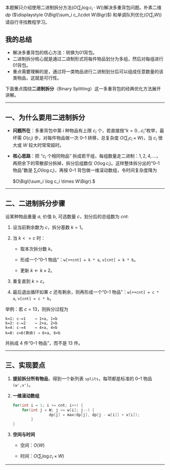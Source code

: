 本题解只介绍使用二进制拆分方法($O\bigl(\sum_i\log c_i\cdot W\bigr)$)解决多重背包问题。朴素二维 $dp$ ($\displaystyle O\Bigl(\sum_i c_i\cdot W\Bigr)$) 和单调队列优化($O(\sum_i W)$)请自行寻找教程学习。

## 我的总结
- 解决多重背包的核心方法：转换为01背包。
- 二进制拆分核心就是通过二进制形式将每件物品划分为多组，然后对每组进行01背包。
- 重点需要理解的是，通过将一类物品进行二进制划分后可以组成任意数量的该类物品，这就是可行性。


下面重点围绕**二进制拆分**（Binary Splitting）这一多重背包的经典优化方法展开讲解。

---

## 一、为什么要用二进制拆分

- **问题所在**：多重背包中第 $i$ 种物品有上限 $c_i$ 个，若直接按“$k=0\ldots c_i$”枚举，最坏需 $O(c_i)$ 步，对每件物品做一次 0–1 转移，总复杂度 $O\bigl(\sum_i c_i \times W\bigr)$，当 $c_i$ 很大或 $W$ 较大时常常超时。
    
- **核心思路**：把 “$c_i$ 个相同物品” 拆成若干组，每组数量走二进制：$1,2,4,\dots$，再把余下的零散部分拆掉，拆分后组数仅 $O(\log c_i)$。这样整体拆分出的“0–1 物品”数是 $\sum_i O(\log c_i)$，再按 0–1 背包做一维滚动数组，令时间复杂度降为
    
    $O\Bigl(\sum_i \log c_i \times W\Bigr).$

---

## 二、二进制拆分步骤

设某种物品重量 $a$, 价值 $b$, 可选数量 $c$，划分后的总组数为 $cnt$:

1. 设当前剩余数为 $c$，拆分基数 $k = 1$。
    
2. 当 $k <= c$ 时：
    
    - 取本次拆分数 $k$。
        
    - 形成一个“0–1 物品”：`w[++cnt] = k * a`, `v[cnt] = k * b`。
        
        
    - 更新 $k \gets k \times 2$。
        
3. 重复直到 $k > c$。
    
4. 最后退出循环如果 $c$ 还有剩余，则再形成一个“0–1 物品”：`w[++cnt] = c * a`, `v[cnt] = c * b`。
    

举例：若 $c=13$，则拆分过程为

```
k=1: c-=1    → 1×a, 1×b
k=2: c-=2    → 2×a, 2×b
k=4: c-=4    → 4×a, 4×b
k=8: c=6(剩余) → 6×a, 6×b
```

共拆成 4 件“0–1 物品”，而不是 13 件。

---

## 三、实现要点

1. **提前拆分所有物品**，得到一个新列表 `splits`，每项都是标准的 0–1 物品 `(w',v')`。
    
2. **一维滚动数组**
    
    ```cpp
    for(int i = 1; i <= cnt; i++) {
		for(int j = W; j >= w[i]; j--) {
					dp[j] = max(dp[j], dp[j - w[i]] + v[i]);
			}
    }
    ```
    
3. **空间与时间**
    
    - 空间：$O(W)$
        
    - 时间：$O\bigl(\sum_i \log c_i \times W\bigr)$
        

---



